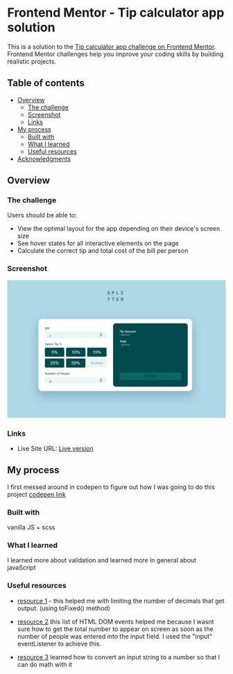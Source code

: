 # Frontend Mentor - Tip calculator app solution

This is a solution to the [Tip calculator app challenge on Frontend Mentor](https://www.frontendmentor.io/challenges/tip-calculator-app-ugJNGbJUX). Frontend Mentor challenges help you improve your coding skills by building realistic projects.

## Table of contents

-   [Overview](#overview)
    -   [The challenge](#the-challenge)
    -   [Screenshot](#screenshot)
    -   [Links](#links)
-   [My process](#my-process)
    -   [Built with](#built-with)
    -   [What I learned](#what-i-learned)
    -   [Useful resources](#useful-resources)
-   [Acknowledgments](#acknowledgments)

## Overview

### The challenge

Users should be able to:

-   View the optimal layout for the app depending on their device's screen size
-   See hover states for all interactive elements on the page
-   Calculate the correct tip and total cost of the bill per person

### Screenshot

![](./finished-screenshot.png)

### Links

-   Live Site URL: [Live version](https://conradmcgrifter.github.io/tip-calculator/)

## My process

I first messed around in codepen to figure out how I was going to do this project [codepen link](https://codepen.io/ConradMcGrifter/pen/ZEKZzeo?editors=1111)

### Built with

vanilla JS + scss

### What I learned

I learned more about validation and learned more in general about javaScript

### Useful resources

-   [resource 1](https://stackoverflow.com/questions/68482512/how-to-round-of-decimal-numbers-and-get-exact-sum-if-added) - this helped me with limiting the number of decimals that get output.
    (using toFixed() method)

-   [resource 2](https://www.w3schools.com/jsref/dom_obj_event.asp)
    this list of HTML DOM events helped me because I wasnt sure how to get the total number to appear on screen as soon as the number of people was entered into the input field. I used the "input" eventListener to achieve this.

-   [resource 3](https://www.w3schools.com/jsref/jsref_parseint.asp)
    learned how to convert an input string to a number so that I can do math with it
